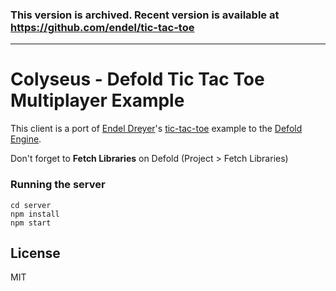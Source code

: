 ### This version is archived. Recent version is available at https://github.com/endel/tic-tac-toe

---

# Colyseus - Defold Tic Tac Toe Multiplayer Example

This client is a port of [Endel Dreyer](https://github.com/endel)'s [tic-tac-toe](https://github.com/endel/tic-tac-toe) example to the [Defold Engine](https://www.defold.com/).

Don't forget to **Fetch Libraries** on Defold (Project > Fetch Libraries)


### Running the server

```
cd server
npm install
npm start
```

## License

MIT
